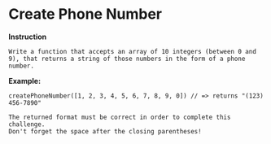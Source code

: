 # Create Phone Number

**Instruction**

```
Write a function that accepts an array of 10 integers (between 0 and 9), that returns a string of those numbers in the form of a phone number.

```

**Example:**

```
createPhoneNumber([1, 2, 3, 4, 5, 6, 7, 8, 9, 0]) // => returns "(123) 456-7890"

The returned format must be correct in order to complete this challenge.
Don't forget the space after the closing parentheses!

```